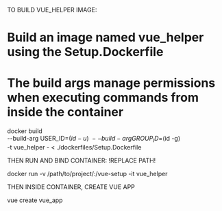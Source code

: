 TO BUILD VUE_HELPER IMAGE:

# Build an image named vue_helper using the Setup.Dockerfile
# The build args manage permissions when executing commands from inside the container
docker build \
  --build-arg USER_ID=$(id -u) \
  --build-arg GROUP_ID=$(id -g) \
  -t vue_helper - < ./dockerfiles/Setup.Dockerfile

THEN RUN AND BIND CONTAINER: !REPLACE PATH!

docker run -v /path/to/project/:/vue-setup -it vue_helper

THEN INSIDE CONTAINER, CREATE VUE APP

vue create vue_app
